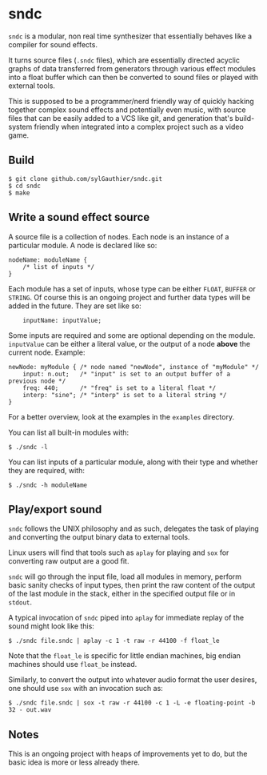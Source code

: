 # sndc

`sndc` is a modular, non real time synthesizer that essentially behaves like a
compiler for sound effects.

It turns source files (`.sndc` files), which are essentially directed acyclic
graphs of data transferred from generators through various effect modules into a
float buffer which can then be converted to sound files or played with external
tools.

This is supposed to be a programmer/nerd friendly way of quickly hacking
together complex sound effects and potentially even music, with source files
that can be easily added to a VCS like git, and generation that's build-system
friendly when integrated into a complex project such as a video game.

## Build

```
$ git clone github.com/sylGauthier/sndc.git
$ cd sndc
$ make
```

## Write a sound effect source

A source file is a collection of nodes. Each node is an instance of a particular
module. A node is declared like so:

```
nodeName: moduleName {
    /* list of inputs */
}
```

Each module has a set of inputs, whose type can be either `FLOAT`, `BUFFER` or
`STRING`. Of course this is an ongoing project and further data types will be
added in the future. They are set like so:

```
    inputName: inputValue;
```

Some inputs are required and some are optional depending on the module.
`inputValue` can be either a literal value, or the output of a node **above**
the current node. Example:

```
newNode: myModule { /* node named "newNode", instance of "myModule" */
    input: n.out;   /* "input" is set to an output buffer of a previous node */
    freq: 440;      /* "freq" is set to a literal float */
    interp: "sine"; /* "interp" is set to a literal string */
}
```

For a better overview, look at the examples in the `examples` directory.

You can list all built-in modules with:

```
$ ./sndc -l
```

You can list inputs of a particular module, along with their type and whether
they are required, with:

```
$ ./sndc -h moduleName
```

## Play/export sound

`sndc` follows the UNIX philosophy and as such, delegates the task of playing
and converting the output binary data to external tools.

Linux users will find that tools such as `aplay` for playing and `sox` for
converting raw output are a good fit.

`sndc` will go through the input file, load all modules in memory, perform basic
sanity checks of input types, then print the raw content of the output of the
last module in the stack, either in the specified output file or in `stdout`.

A typical invocation of `sndc` piped into `aplay` for immediate replay of the
sound might look like this:

```
$ ./sndc file.sndc | aplay -c 1 -t raw -r 44100 -f float_le
```

Note that the `float_le` is specific for little endian machines, big endian
machines should use `float_be` instead.

Similarly, to convert the output into whatever audio format the user desires,
one should use `sox` with an invocation such as:

```
$ ./sndc file.sndc | sox -t raw -r 44100 -c 1 -L -e floating-point -b 32 - out.wav
```

## Notes

This is an ongoing project with heaps of improvements yet to do, but the basic
idea is more or less already there.

